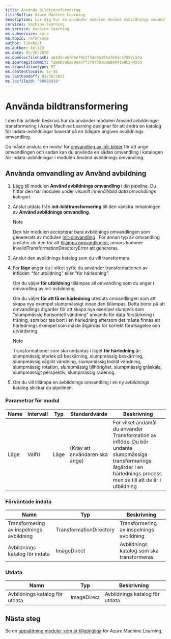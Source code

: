 ```yaml
---
title: Använda bildtransformering
titleSuffix: Azure Machine Learning
description: Lär dig hur du använder modulen Använd avbildnings omvandling för att tillämpa en avbildnings omvandling till en avbildnings katalog.
services: machine-learning
ms.service: machine-learning
ms.subservice: core
ms.topic: reference
author: likebupt
ms.author: keli19
ms.date: 05/26/2020
ms.openlocfilehash: a64d5cebfd8e70e2f54a66193a7041c47887c54a
ms.sourcegitcommit: f28ebb95ae9aaaff3f87d8388a09b41e0b3445b5
ms.translationtype: MT
ms.contentlocale: sv-SE
ms.lasthandoff: 03/30/2021
ms.locfileid: "90898918"
---
```

# <a name="apply-image-transformation"></a>Använda bildtransformering 

I den här artikeln beskrivs hur du använder modulen Använd avbildnings-transformering i Azure Machine Learning designer för att ändra en katalog för indata-avbildningar baserat på en tidigare angiven avbildnings omvandling.  

Du måste ansluta en modul för [omvandling av init-bilder](init-image-transformation.md) för att ange omvandlingen och sedan kan du använda en sådan omvandling i katalogen för indata-avbildningar i modulen Använd avbildnings omvandling.

## <a name="how-to-use-apply-image-transformation"></a>Använda omvandling av Använd avbildning  

1. Lägg till modulen **Använd avbildnings omvandling** i din pipeline. Du hittar den här modulen under *visuellt innehåll/bild data omvandlings* kategori. 

2. Anslut utdata från **init-bildtransformering** till den vänstra inmatningen av **Använd avbildnings omvandling**.

     > [!NOTE]
     > Den här modulen accepterar bara avbildnings omvandlingen som genererats av modulen [init-omvandling](init-image-transformation.md) . För annan typ av omvandling ansluter du den för att [tillämpa omvandlingen](apply-transformation.md), annars kommer InvalidTransformationDirectoryError att genereras.


3. Anslut den avbildnings katalog som du vill transformera.

4. För **läge** anger du i vilket syfte du använder transformationen av inflödet: "för utbildning" eller "för härledning". 

   Om du väljer **för utbildning** tillämpas all omvandling som du anger i omvandling av init-avbildning.

   Om du väljer **för att få en härledning** utesluts omvandlingen som att skapa nya exempel slumpmässigt innan den tillämpas. Detta beror på att omvandlings åtgärder för att skapa nya exempel slumpvis som "slumpmässig horisontell vändning" används för data förstärkning i träning, som bör tas bort i en härledning eftersom det måste finnas ett härlednings exempel som måste åtgärdas för korrekt förutsägelse och utvärdering.

   > [!NOTE]
   > Transformationer som ska undantas i läget **för härledning** är: slumpmässig storlek på beskärning, slumpmässig beskärning, slumpmässig vågrät vändning, slumpmässig lodrät vändning, slumpmässig rotation, slumpmässig tillhörighet, slumpmässig gråskala, slumpmässigt perspektiv, slumpmässig radering.

5. Om du vill tillämpa en avbildnings omvandling i en ny avbildnings katalog skickar du pipelinen.  

### <a name="module-parameters"></a>Parametrar för modul

| Name | Intervall | Typ | Standardvärde                   | Beskrivning                              |
| ---- | ----- | ---- | ------------------------- | ---------------------------------------- |
| Läge | Valfri   | Läge | (Kräv att användaren ska ange) | För vilket ändamål du använder Transformation av inflöde. Du bör undanta slumpmässiga transformerings åtgärder i en härlednings process men se till att de är i utbildning |

### <a name="expected-inputs"></a>Förväntade indata  

| Namn                       | Typ                    | Beskrivning                       |
| -------------------------- | ----------------------- | --------------------------------- |
| Transformering av inspelnings avbildning | TransformationDirectory | Transformering av inspelnings avbildning        |
| Avbildnings katalog för indata      | ImageDirect          | Avbildnings katalog som ska transformeras |

### <a name="outputs"></a>Utdata  

| Namn                   | Typ           | Beskrivning            |
| ---------------------- | -------------- | ---------------------- |
| Avbildnings katalog för utdata | ImageDirect | Avbildnings katalog för utdata |

## <a name="next-steps"></a>Nästa steg

Se en [uppsättning moduler som är tillgängliga](module-reference.md) för Azure Machine Learning. 

